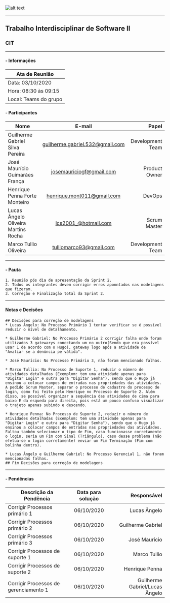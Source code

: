![alt text](https://i.imgur.com/4B1IxdA.png "Logo Puc")

***

Trabalho Interdisciplinar de Software II
------
### CIT

___


####  - Informações
| Ata de Reunião          |
| -------------           |
| Data: 03/10/2020        |
| Hora: 08:30 às 09:15    |
| Local: Teams do grupo   |

#### - Participantes
| Nome                                 | E-mail                          | Papel            |
| -------------                        | :-------------:                 | -----:           |
| Guilherme Gabriel Silva Pereira      | guilherme.gabriel.532@gmail.com | Development Team |
| José Maurício Guimarães França       | josemauriciogf@gmail.com        | Product Owner    |
| Henrique Penna Forte Monteiro        | henrique.mont011@gmail.com      | DevOps           |
| Lucas Ângelo Oliveira Martins Rocha  | lcs2001_@hotmail.com            | Scrum Master     |
| Marco Tullio Oliveira                | tulliomarco93@gmail.com         | Development Team |

___

#### - Pauta
    1. Reunião pós dia de apresentação da Sprint 2.
    2. Todos os integrantes devem corrigir erros aponntados nas modelagens que fizeram.
    3. Correção e Finalização total da Sprint 2.

___

#### Notas e Decisões

    ## Decisões para correção de modelagens
    * Lucas Ângelo: No Processo Primário 1 tentar verificar se é possível reduzir o nível de detalhamento.

    * Guilherme Gabriel: No Processo Primário 2 corrigir falha onde foram utilizados 3 gatewarys conectando um no outro(Sendo que era possível usar 1 de acordo com o Hugo), gateway logo após a atividade de "Avaliar se a denúncia pe válida".
    
    * José Maurício: No Processo Primário 3, não foram mencionado falhas.

    * Marco Tullio: No Processo de Suporte 1, reduzir o número de atividades detalhadas (Exemplom: tem uma atividade apenas para "Digitar Login" e outra para "Digitar Senha"), sendo que o Hugo já ensinou a colocar campos de entradas nas propriedades das atividades. A pedido Scrum Master, separar o processo de cadastro do processo de login, como foi feito pelo Henrique no Processo de Suporte 2. Além disso, se possível organizar a sequência das atividades de cima para baixo E da esqueda para direita, pois está um pouco confuso visualizar o trajeto apenas subindo e descendo.

    * Henrique Penna: No Processo de Suporte 2, reduzir o número de atividades detalhadas (Exemplom: tem uma atividade apenas para "Digitar Login" e outra para "Digitar Senha"), sendo que o Hugo já ensinou a colocar campos de entradas nas propriedades das atividades. Faltou também selecionar o tipo de Fim, caso funcionasse corretamente o login, seria um Fim com Sinal (Triângulo), caso desse problema (não efetua-se o login corretamente) enviar um Fim Terminação (Fim com bolinha dentro).

    * Lucas Ângelo e Guilherme Gabriel: No Processo Gerencial 1, não foram mencionadas falhas.
    ## Fim Decisões para correção de modelagens
___

#### - Pendências
| Descrição da Pendência                   | Data para solução               | Responsável                           |
| ---------------------------------------- | :------------------------------:| -------------------------------------:|
| Corrigir Processos primário 1            | 06/10/2020                      | Lucas Ângelo                          |
| Corrigir Processos primário 2            | 06/10/2020                      | Guilherme Gabriel                     |
| Corrigir Processos primário 3            | 06/10/2020                      | José Maurício                         |
| Corrigir Processos de suporte 1          | 06/10/2020                      | Marco Tullio                          |
| Corrigir Processos de suporte 2          | 06/10/2020                      | Henrique Penna                        |
| Corrigir Processos de gerenciamento 1    | 06/10/2020                      | Guilherme Gabriel/Lucas Ângelo        |
